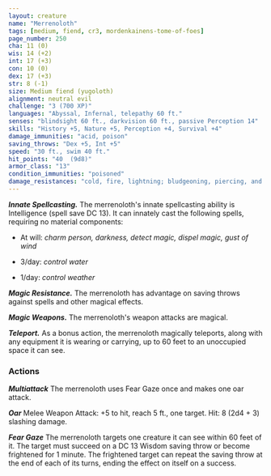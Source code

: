 ```yaml
---
layout: creature
name: "Merrenoloth"
tags: [medium, fiend, cr3, mordenkainens-tome-of-foes]
page_number: 250
cha: 11 (0)
wis: 14 (+2)
int: 17 (+3)
con: 10 (0)
dex: 17 (+3)
str: 8 (-1)
size: Medium fiend (yugoloth)
alignment: neutral evil
challenge: "3 (700 XP)"
languages: "Abyssal, Infernal, telepathy 60 ft."
senses: "blindsight 60 ft., darkvision 60 ft., passive Perception 14"
skills: "History +5, Nature +5, Perception +4, Survival +4"
damage_immunities: "acid, poison"
saving_throws: "Dex +5, Int +5"
speed: "30 ft., swim 40 ft."
hit_points: "40  (9d8)"
armor_class: "13"
condition_immunities: "poisoned"
damage_resistances: "cold, fire, lightning; bludgeoning, piercing, and slashing from nonmagical attacks"
---
```


***Innate Spellcasting.*** The merrenoloth's innate spellcasting ability is Intelligence (spell save DC 13). It can innately cast the following spells, requiring no material components:

* At will: <i>charm person, darkness, detect magic, dispel magic, gust of wind</i>

* 3/day: <i>control water</i>

* 1/day: <i>control weather</i>

***Magic Resistance.*** The merrenoloth has advantage on saving throws against spells and other magical effects.

***Magic Weapons.*** The merrenoloth's weapon attacks are magical.

***Teleport.*** As a bonus action, the merrenoloth magically teleports, along with any equipment it is wearing or carrying, up to 60 feet to an unoccupied space it can see.

### Actions

***Multiattack*** The merrenoloth uses Fear Gaze once and makes one oar attack.

***Oar*** Melee Weapon Attack: +5 to hit, reach 5 ft., one target. Hit: 8 (2d4 + 3) slashing damage.

***Fear Gaze*** The merrenoloth targets one creature it can see within 60 feet of it. The target must succeed on a DC 13 Wisdom saving throw or become frightened for 1 minute. The frightened target can repeat the saving throw at the end of each of its turns, ending the effect on itself on a success.
